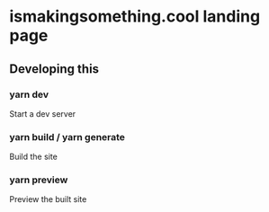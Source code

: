 # ismakingsomething.cool landing page

## Developing this

### yarn dev

Start a dev server

### yarn build / yarn generate

Build the site

### yarn preview

Preview the built site
